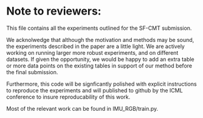 # Note to reviewers:

This file contains all the experiments outlined for the SF-CMT submission. 

We acknolwedge that although the motivation and methods may be sound, the experiments described in the paper are a little light. We are actively working on running larger more robust experiments, and on different datasets. If given the opportunity, we would be happy to add an extra table or more data points on the existing tables in support of our method before the final submission.

Furthermore, this code will be signficantly polished with explicit instructions to reproduce the experiments and will published to github by the ICML conference to insure reproducability of this work.

Most of the relevant work can be found in IMU_RGB/train.py.
